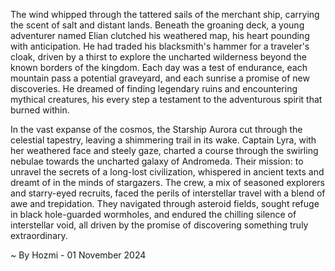 
The wind whipped through the tattered sails of the merchant ship, carrying the scent of salt and distant lands.  Beneath the groaning deck, a young adventurer named Elian clutched his weathered map, his heart pounding with anticipation.  He had traded his blacksmith's hammer for a traveler's cloak, driven by a thirst to explore the uncharted wilderness beyond the known borders of the kingdom.  Each day was a test of endurance, each mountain pass a potential graveyard, and each sunrise a promise of new discoveries. He dreamed of finding legendary ruins and encountering mythical creatures, his every step a testament to the adventurous spirit that burned within. 

In the vast expanse of the cosmos, the Starship Aurora cut through the celestial tapestry, leaving a shimmering trail in its wake. Captain Lyra, with her weathered face and steely gaze, charted a course through the swirling nebulae towards the uncharted galaxy of Andromeda. Their mission: to unravel the secrets of a long-lost civilization, whispered in ancient texts and dreamt of in the minds of stargazers.  The crew, a mix of seasoned explorers and starry-eyed recruits, faced the perils of interstellar travel with a blend of awe and trepidation.  They navigated through asteroid fields, sought refuge in black hole-guarded wormholes, and endured the chilling silence of interstellar void, all driven by the promise of discovering something truly extraordinary. 

~ By Hozmi - 01 November 2024
